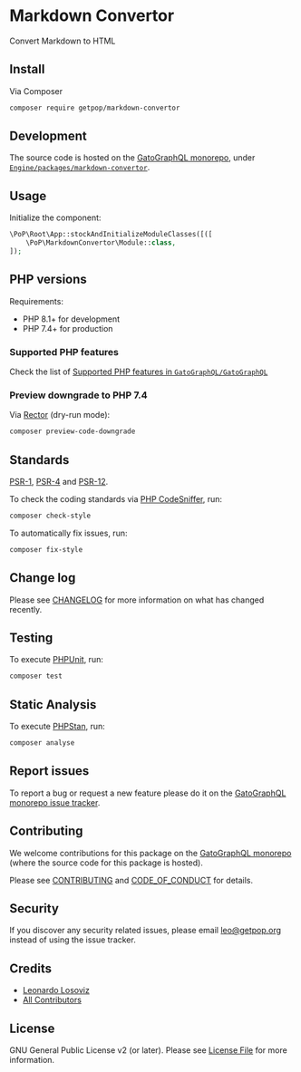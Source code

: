 # Markdown Convertor

<!--
[![Build Status][ico-travis]][link-travis]
[![Quality Score][ico-code-quality]][link-code-quality]
[![Software License][ico-license]](LICENSE.md)
[![Latest Version on Packagist][ico-version]][link-packagist]
[![Coverage Status][ico-scrutinizer]][link-scrutinizer]
[![Total Downloads][ico-downloads]][link-downloads]
-->

Convert Markdown to HTML

## Install

Via Composer

``` bash
composer require getpop/markdown-convertor
```

## Development

The source code is hosted on the [GatoGraphQL monorepo](https://github.com/GatoGraphQL/GatoGraphQL), under [`Engine/packages/markdown-convertor`](https://github.com/GatoGraphQL/GatoGraphQL/tree/master/layers/Engine/packages/markdown-convertor).

## Usage

Initialize the component:

``` php
\PoP\Root\App::stockAndInitializeModuleClasses([([
    \PoP\MarkdownConvertor\Module::class,
]);
```

## PHP versions

Requirements:

- PHP 8.1+ for development
- PHP 7.4+ for production

### Supported PHP features

Check the list of [Supported PHP features in `GatoGraphQL/GatoGraphQL`](https://github.com/GatoGraphQL/GatoGraphQL/blob/master/docs/supported-php-features.md)

### Preview downgrade to PHP 7.4

Via [Rector](https://github.com/rectorphp/rector) (dry-run mode):

```bash
composer preview-code-downgrade
```

## Standards

[PSR-1](https://www.php-fig.org/psr/psr-1), [PSR-4](https://www.php-fig.org/psr/psr-4) and [PSR-12](https://www.php-fig.org/psr/psr-12).

To check the coding standards via [PHP CodeSniffer](https://github.com/squizlabs/PHP_CodeSniffer), run:

``` bash
composer check-style
```

To automatically fix issues, run:

``` bash
composer fix-style
```

## Change log

Please see [CHANGELOG](CHANGELOG.md) for more information on what has changed recently.

## Testing

To execute [PHPUnit](https://phpunit.de/), run:

``` bash
composer test
```

## Static Analysis

To execute [PHPStan](https://github.com/phpstan/phpstan), run:

``` bash
composer analyse
```

## Report issues

To report a bug or request a new feature please do it on the [GatoGraphQL monorepo issue tracker](https://github.com/GatoGraphQL/GatoGraphQL/issues).

## Contributing

We welcome contributions for this package on the [GatoGraphQL monorepo](https://github.com/GatoGraphQL/GatoGraphQL) (where the source code for this package is hosted).

Please see [CONTRIBUTING](CONTRIBUTING.md) and [CODE_OF_CONDUCT](CODE_OF_CONDUCT.md) for details.

## Security

If you discover any security related issues, please email leo@getpop.org instead of using the issue tracker.

## Credits

- [Leonardo Losoviz][link-author]
- [All Contributors][link-contributors]

## License

GNU General Public License v2 (or later). Please see [License File](LICENSE.md) for more information.

[ico-version]: https://img.shields.io/packagist/v/getpop/markdown-convertor.svg?style=flat-square
[ico-license]: https://img.shields.io/badge/license-GPLv2-brightgreen.svg?style=flat-square
[ico-travis]: https://img.shields.io/travis/getpop/markdown-convertor/master.svg?style=flat-square
[ico-scrutinizer]: https://img.shields.io/scrutinizer/coverage/g/getpop/markdown-convertor.svg?style=flat-square
[ico-code-quality]: https://img.shields.io/scrutinizer/g/getpop/markdown-convertor.svg?style=flat-square
[ico-downloads]: https://img.shields.io/packagist/dt/getpop/markdown-convertor.svg?style=flat-square

[link-packagist]: https://packagist.org/packages/getpop/markdown-convertor
[link-travis]: https://travis-ci.org/getpop/markdown-convertor
[link-scrutinizer]: https://scrutinizer-ci.com/g/getpop/markdown-convertor/code-structure
[link-code-quality]: https://scrutinizer-ci.com/g/getpop/markdown-convertor
[link-downloads]: https://packagist.org/packages/getpop/markdown-convertor
[link-author]: https://github.com/leoloso
[link-contributors]: ../../../../../../contributors
